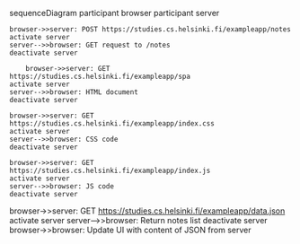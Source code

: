 sequenceDiagram
participant browser
participant server

    browser->>server: POST https://studies.cs.helsinki.fi/exampleapp/notes
    activate server
    server-->>browser: GET request to /notes
    deactivate server

        browser->>server: GET  https://studies.cs.helsinki.fi/exampleapp/spa
    activate server
    server-->>browser: HTML document
    deactivate server

    browser->>server: GET  https://studies.cs.helsinki.fi/exampleapp/index.css
    activate server
    server-->>browser: CSS code
    deactivate server

    browser->>server: GET  https://studies.cs.helsinki.fi/exampleapp/index.js
    activate server
    server-->>browser: JS code
    deactivate server

browser->>server: GET https://studies.cs.helsinki.fi/exampleapp/data.json
activate server
server-->>browser: Return notes list
deactivate server
browser->>browser: Update UI with content of JSON from server
